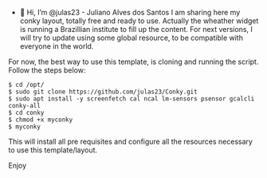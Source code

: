 - 👋 Hi, I’m @julas23 - Juliano Alves dos Santos
I am sharing here my conky layout, totally free and ready to use.
Actually the wheather widget is running a Brazillian institute to fill up the content.
For next versions, I will try to update using some global resource, to be compatible with everyone in the world.


For now, the best way to use this template, is cloning and running the script. Follow the steps below:

```shell
$ cd /opt/
$ sudo git clone https://github.com/julas23/Conky.git
$ sudo apt install -y screenfetch cal ncal lm-sensors psensor gcalcli conky-all
$ cd conky
$ chmod +x myconky
$ myconky
```

This will install all pre requisites and configure all the resources necessary to use this template/layout.


Enjoy
